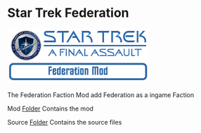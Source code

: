 # Star Trek Federation
![Logo](https://github.com/ST-AFA/Federation/blob/main/mod/logo.png)

The Federation Faction Mod add Federation as a ingame Faction

Mod [Folder](https://github.com/ST-AFA/Federation/tree/main/mod)
Contains the mod

Source [Folder](https://github.com/ST-AFA/Federation/tree/main/source)
Contains the source files
